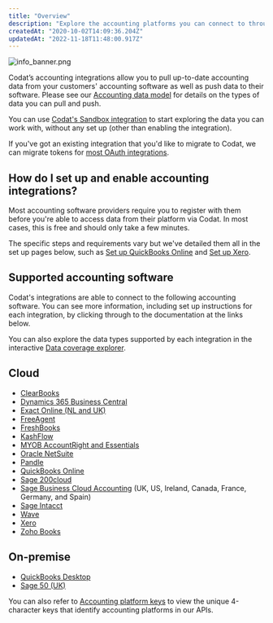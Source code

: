 ```yaml
---
title: "Overview"
description: "Explore the accounting platforms you can connect to through our Accounting API."
createdAt: "2020-10-02T14:09:36.204Z"
updatedAt: "2022-11-18T11:48:00.917Z"
---
```


<Head>
  <meta
    property="og:image"
    content="/img/old/2b27c1b-info_banner.png"
  />
</Head>

![](/img/old/2b27c1b-info_banner.png "info_banner.png")

Codat’s accounting integrations allow you to pull up-to-date accounting data from your customers' accounting software as well as push data to their software. Please see our [Accounting data model](/data-model/accounting/) for details on the types of data you can pull and push.

You can use [Codat's Sandbox integration](/integrations/accounting/sandbox) to start exploring the data you can work with, without any set up (other than enabling the integration).

If you've got an existing integration that you'd like to migrate to Codat, we can migrate tokens for [most OAuth integrations](/introduction/migration).

## How do I set up and enable accounting integrations?

Most accounting software providers require you to register with them before you're able to access data from their platform via Codat. In most cases, this is free and should only take a few minutes.

The specific steps and requirements vary but we've detailed them all in the set up pages below, such as [Set up QuickBooks Online](/integrations/accounting/quickbooksonline/accounting-quickbooksonline-setup) and [Set up Xero](integrations/accounting/xero/accounting-xero-setup).

## Supported accounting software

Codat's integrations are able to connect to the following accounting software. You can see more information, including set up instructions for each integration, by clicking through to the documentation at the links below.

You can also explore the data types supported by each integration in the interactive <a className="external" href="https://knowledge.codat.io/supported-features/accounting" target="_blank">Data coverage explorer</a>.

## Cloud

- [ClearBooks](/integrations/accounting/clearbooks/accounting-clearbooks)
- [Dynamics 365 Business Central](/integrations/accounting/dynamics365businesscentral/accounting-dynamics365businesscentral)
- [Exact Online (NL and UK)](/integrations/accounting/exact/accounting-exact)
- [FreeAgent](/integrations/accounting/freeagent/accounting-freeagent)
- [FreshBooks](/integrations/accounting/freshbooks/accounting-freshbooks)
- [KashFlow](/integrations/accounting/kashflow/accounting-kashflow)
- [MYOB AccountRight and Essentials](integrations/accounting/accounting-myob)
- [Oracle NetSuite](/integrations/accounting/netsuite/accounting-netsuite)
- [Pandle](/integrations/accounting/clearbooks/accounting-pandle)
- [QuickBooks Online](/integrations/accounting/quickbooksonline/accounting-quickbooksonline)
- [Sage 200cloud](/integrations/accounting/accounting-sage200)
- [Sage Business Cloud Accounting](/integrations/accounting/sagebusinesscloud/accounting-sagebusinesscloud) (UK, US, Ireland, Canada, France, Germany, and Spain)
- [Sage Intacct](/integrations/accounting/sage-intacct/accounting-sage-intacct)
- [Wave](integrations/accounting/wave/accounting-wave)
- [Xero](integrations/accounting/xero/accounting-xero)
- [Zoho Books](/integrations/accounting/zohobooks/accounting-zohobooks)

## On-premise

- [QuickBooks Desktop](/integrations/accounting/quickbooksdesktop/accounting-quickbooksdesktop)
- [Sage 50 (UK)](integrations/accounting/sage50/accounting-sage50)

You can also refer to [Accounting platform keys](/accounting-platform-keys) to view the unique 4-character keys that identify accounting platforms in our APIs.
